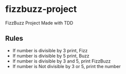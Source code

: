 # fizzbuzz-project
FizzBuzz Project Made with TDD
## Rules
* If number is divisible by 3 print, Fizz
* If number is divisible by 5 print, Buzz
* If number is divisible by 3 and 5, print FizzBuzz
* If number is Not divisible by 3 or 5, print the number

